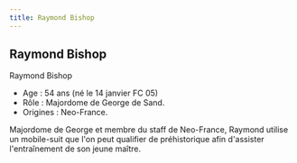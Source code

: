 ```yaml
---
title: Raymond Bishop
---
```


Raymond Bishop
--------------

Raymond Bishop   
- Age : 54 ans (né le 14 janvier FC 05)   
- Rôle : Majordome de George de Sand.   
- Origines : Neo-France.   
  
Majordome de George et membre du staff de Neo-France, Raymond utilise un mobile-suit que l'on peut qualifier de préhistorique afin d'assister l'entraînement de son jeune maître.  
